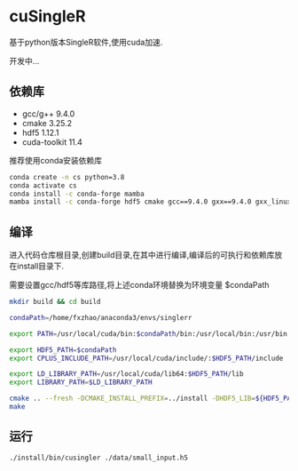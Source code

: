 # cuSingleR

基于python版本SingleR软件,使用cuda加速.

开发中...

## 依赖库

* gcc/g++ 9.4.0 
* cmake 3.25.2
* hdf5 1.12.1
* cuda-toolkit 11.4

推荐使用conda安装依赖库

```sh
conda create -n cs python=3.8
conda activate cs
conda install -c conda-forge mamba
mamba install -c conda-forge hdf5 cmake gcc==9.4.0 gxx==9.4.0 gxx_linux-64=9.4 gcc_linux-64=9.4 sysroot_linux-64=2.17
```

## 编译

进入代码仓库根目录,创建build目录,在其中进行编译,编译后的可执行和依赖库放在install目录下.

需要设置gcc/hdf5等库路径,将上述conda环境替换为环境变量 $condaPath

```sh
mkdir build && cd build

condaPath=/home/fxzhao/anaconda3/envs/singlerr

export PATH=/usr/local/cuda/bin:$condaPath/bin:/usr/local/bin:/usr/bin:/usr/local/sbin:/usr/sbin

export HDF5_PATH=$condaPath
export CPLUS_INCLUDE_PATH=/usr/local/cuda/include/:$HDF5_PATH/include

export LD_LIBRARY_PATH=/usr/local/cuda/lib64:$HDF5_PATH/lib
export LIBRARY_PATH=$LD_LIBRARY_PATH

cmake .. --fresh -DCMAKE_INSTALL_PREFIX=../install -DHDF5_LIB=${HDF5_PATH}/lib
make
```

## 运行

```sh
./install/bin/cusingler ./data/small_input.h5
```